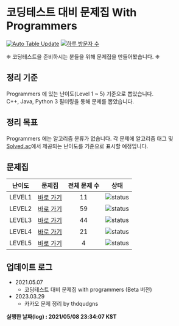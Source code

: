 # 코딩테스트 대비 문제집 With Programmers

[![Auto Table Update](https://github.com/tony9402/programmers/actions/workflows/auto_update_table.yml/badge.svg)](https://github.com/tony9402/programmers/actions/workflows/auto_update_table.yml)
[![하루 방문자 수](https://hits.seeyoufarm.com/api/count/incr/badge.svg?url=https%3A%2F%2Fgithub.com%2Ftony9402%2Fprogrammers)](https://github.com/tony9402/programmers)

❈  코딩테스트을 준비하시는 분들을 위해 문제집을 만들어봤습니다. ❈

## 정리 기준

Programmers 에 있는 난이도(Level 1 ~ 5) 기준으로 뽑았습니다.  
C++, Java, Python 3 필터링을 통해 문제를 뽑았습니다.

## 정리 목표

Programmers 에는 알고리즘 분류가 없습니다. 
각 문제에 알고리즘 태그 및 [Solved.ac](https://solved.ac/)에서 제공되는 난이도를 기준으로 표시할 예정입니다.

## 문제집



| 난이도 | 문제집 | 전체 문제 수 | 상태 |
| :--: |:--: |:--: |:--: |
| LEVEL1 | [바로 가기](./LEVEL1) | 11 | ![status][TODO] |
| LEVEL2 | [바로 가기](./LEVEL2) | 59 | ![status][TODO] |
| LEVEL3 | [바로 가기](./LEVEL3) | 44 | ![status][TODO] |
| LEVEL4 | [바로 가기](./LEVEL4) | 21 | ![status][TODO] |
| LEVEL5 | [바로 가기](./LEVEL5) | 4 | ![status][TODO] |


## 업데이트 로그

- 2021.05.07
  - 코딩테스트 대비 문제집 with programmers (Beta 버전)
- 2023.03.29
  - 카카오 문제 정리 by thdqudgns

**실행한 날짜(log) : 2021/05/08 23:34:07 KST**


[TODO]: https://img.shields.io/badge/-TODO-DFFD26
[DOING]: https://img.shields.io/badge/-DOING-31AE0F
[DONE]: https://img.shields.io/badge/-DONE-0885CC
